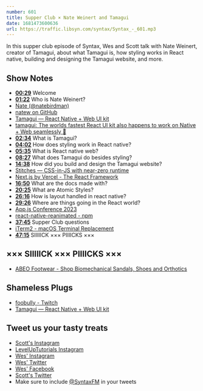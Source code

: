 ```yaml
---
number: 601
title: Supper Club × Nate Weinert and Tamagui
date: 1681473600636
url: https://traffic.libsyn.com/syntax/Syntax_-_601.mp3
---
```


In this supper club episode of Syntax, Wes and Scott talk with Nate Weinert, creator of Tamagui, about what Tamagui is, how styling works in React native, building and designing the Tamagui website, and more.

## Show Notes

* **[00:29](#t=00:29)** Welcome
* **[01:22](#t=01:22)** Who is Nate Weinert?
* [Nate (@natebirdman)](https://twitter.com/natebirdman)
* [natew on GitHub](https://github.com/natew)
* [Tamagui — React Native + Web UI kit](https://tamagui.dev/)
* [tamagui: The worlds fastest React UI kit also happens to work on Native + Web seamlessly 🙏](https://github.com/tamagui/tamagui)
* **[02:34](#t=02:34)** What is Tamagui?
* **[04:02](#t=04:02)** How does styling work in React native?
* **[05:35](#t=05:35)** What is React native web?
* **[08:27](#t=08:27)** What does Tamagui do besides styling?
* **[14:38](#t=14:38)** How did you build and design the Tamagui website?
* [Stitches — CSS-in-JS with near-zero runtime](https://stitches.dev/)
* [Next.js by Vercel - The React Framework](https://nextjs.org/)
* **[16:50](#t=16:50)** What are the docs made with?
* **[20:25](#t=20:25)** What are Atomic Styles?
* **[26:16](#t=26:16)** How is layout handled in react native?
* **[29:26](#t=29:26)** Where are things going in the React world?
* [App.js Conference 2023](https://appjs.co/)
* [react-native-reanimated - npm](https://www.npmjs.com/package/react-native-reanimated)
* **[37:45](#t=37:45)** Supper Club questions
* [iTerm2 - macOS Terminal Replacement](https://iterm2.com/)
* **[47:15](#t=47:15)** SIIIIICK ××× PIIIICKS ×××

## ××× SIIIIICK ××× PIIIICKS ×××

* [ABEO Footwear - Shop Biomechanical Sandals, Shoes and Orthotics](https://www.abeofootwear.com/)

## Shameless Plugs

* [foobully - Twitch](https://www.twitch.tv/foobully)
* [Tamagui — React Native + Web UI kit](https://tamagui.dev/)

## Tweet us your tasty treats

* [Scott's Instagram](https://www.instagram.com/stolinski/)
* [LevelUpTutorials Instagram](https://www.instagram.com/LevelUpTutorials/)
* [Wes' Instagram](https://www.instagram.com/wesbos/)
* [Wes' Twitter](https://twitter.com/wesbos)
* [Wes' Facebook](https://www.facebook.com/wesbos.developer)
* [Scott's Twitter](https://twitter.com/stolinski)
* Make sure to include [@SyntaxFM](https://twitter.com/SyntaxFM) in your tweets
